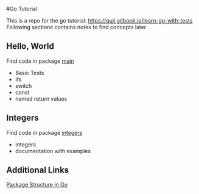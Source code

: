 #Go Tutorial

This is a repo for the go tutorial: https://quii.gitbook.io/learn-go-with-tests
Following sections contains notes to find concepts later

## Hello, World

Find code in package [main](./main)

- Basic Tests
- ifs
- switch
- const
- named return values

## Integers

Find code in package [integers](./integers)

- integers
- documentation with examples

## Additional Links

[Package Structure in Go](https://dave.cheney.net/2014/12/01/five-suggestions-for-setting-up-a-go-project)